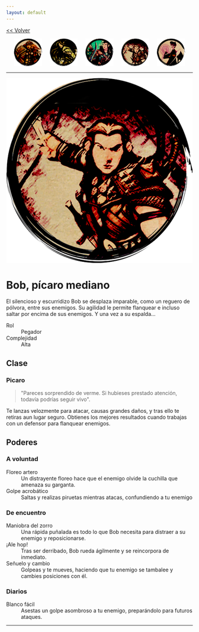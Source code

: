 ```yaml
---
layout: default
---
```

<a href="/early-access/"><< Volver</a>


<div style="display: flex; align-items: center; justify-content: space-evenly; margin-bottom: 10px">
  <a href="dwall.html" style="width: 15%">
    <img src="dwall-avatar.png" style="width:100%; border: 0; box-shadow: none; -webkit-box-shadow: none;">
  </a>
  <a href="notashe.html" style="width: 15%;" >
    <img src="avatar-notashe.png" style="width:100%; border: 0; box-shadow: none; -webkit-box-shadow: none;">
  </a>
  <a href="elenwed.html" style="width: 15%; ">
    <img src="avatar-elenwed.png" style="width:100%; border: 0; box-shadow: none; -webkit-box-shadow: none;">
  </a>
  <a href="bob.html" style="width: 15%; ">
    <img src="avatar-bob.png" style="width:100%; border: 0; box-shadow: none; -webkit-box-shadow: none;">
  </a>
  <a href="presto.html" style="width: 15%; ">
    <img src="avatar-presto.png" style="width:100%; border: 0; box-shadow: none; -webkit-box-shadow: none;">
  </a>
</div>

* * *

<img src="avatar-bob.png">

# Bob, pícaro mediano

El silencioso y escurridizo Bob se desplaza imparable, como un reguero de pólvora, entre sus enemigos. Su agilidad le permite flanquear e incluso saltar por encima de sus enemigos. Y una vez a su espalda...

<dl>
<dt>Rol</dt>
<dd>Pegador</dd>
<dt>Complejidad</dt>
<dd>Alta</dd>
</dl>

## Clase


### Picaro

> "Pareces  sorprendido  de verme.  Si hubieses  prestado atención,  todavía  podrías  seguir vivo". 

Te lanzas velozmente  para atacar, causas grandes daños, y tras ello te retiras aun lugar seguro. Obtienes los mejores resultados cuando trabajas con un defensor para flanquear enemigos. 

## Poderes

### A voluntad
<dl>
<dt>Floreo artero</dt>
<dd>Un distrayente floreo hace que el enemigo olvide la cuchilla que amenaza su garganta. </dd>
<dt>Golpe acrobático</dt>
<dd>Saltas y realizas piruetas mientras atacas, confundiendo a tu enemigo</dd>
</dl>

### De encuentro
<dl>
<dt>Maniobra del zorro</dt>
<dd>Una rápida puñalada es todo lo que Bob necesita para distraer a su enemigo y reposicionarse.</dd>
<dt>¡Ale hop!</dt>
<dd>Tras ser derribado, Bob rueda ágilmente y se reincorpora de inmediato.</dd>
<dt>Señuelo y cambio</dt>
<dd>Golpeas y te mueves, haciendo que tu enemigo se tambalee y cambies posiciones con él.</dd>
</dl>

### Diarios
<dl>
<dt>Blanco fácil</dt>
<dd>Asestas un golpe asombroso a tu enemigo, preparándolo para futuros ataques.</dd>
</dl>

* * *
